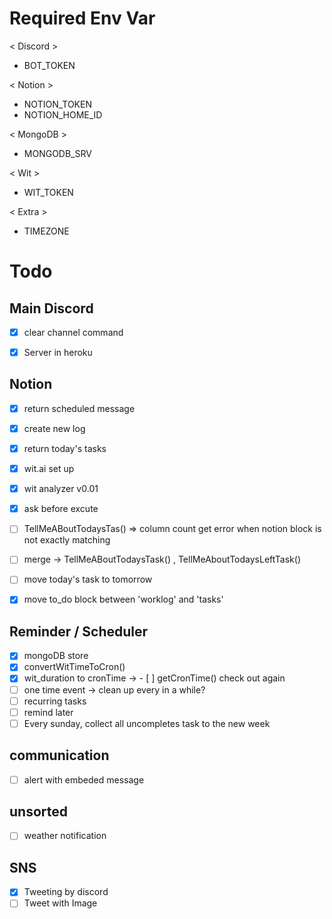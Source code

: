 # Required Env Var
< Discord > 
- BOT_TOKEN 

< Notion > 
- NOTION_TOKEN
- NOTION_HOME_ID 

< MongoDB > 
- MONGODB_SRV 

< Wit > 
- WIT_TOKEN

< Extra > 
- TIMEZONE 

# Todo

## Main Discord
- [x] clear channel command 
- [x] Server in heroku


## Notion
- [x] return scheduled message
- [x] create new log
- [x] return today's tasks
- [x] wit.ai set up 
- [x] wit analyzer v0.01
- [x] ask before excute
- [ ] TellMeABoutTodaysTas() => column count get error when notion block is not exactly matching
- [ ] merge -> TellMeABoutTodaysTask() , TellMeAboutTodaysLeftTask()
- [ ] move today's task to tomorrow
- [x] move to_do block between 'worklog' and 'tasks'



## Reminder / Scheduler
- [x] mongoDB store
- [x] convertWitTimeToCron()
- [x] wit_duration to cronTime -> - [ ] getCronTime() check out again
- [ ] one time event -> clean up every in a while?
- [ ] recurring tasks
- [ ] remind later
- [ ] Every sunday, collect all uncompletes task to the new week

## communication
- [ ] alert with embeded message

## unsorted
- [ ] weather notification


## SNS
- [x] Tweeting by discord
- [ ] Tweet with Image